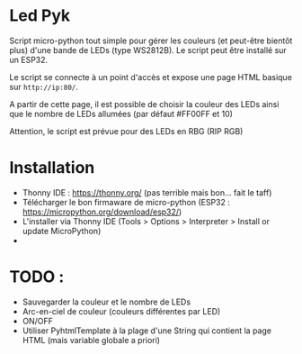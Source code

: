 # Led Pyk
Script micro-python tout simple pour gérer les couleurs (et peut-être bientôt plus) d'une bande de LEDs (type WS2812B). Le script peut être installé sur un ESP32.

Le script se connecte à un point d'accès et expose une page HTML basique sur `http://ip:80/`.

A partir de cette page, il est possible de choisir la couleur des LEDs ainsi que le nombre de LEDs allumées (par défaut #FF00FF et 10)

Attention, le script est prévue pour des LEDs en RBG (RIP RGB)

# Installation
* Thonny IDE : https://thonny.org/ (pas terrible mais bon... fait le taff)
* Télécharger le bon firmaware de micro-python (ESP32 : https://micropython.org/download/esp32/)
* L'installer via Thonny IDE (Tools > Options > Interpreter > Install or update MicroPython)
* 

# TODO :
* Sauvegarder la couleur et le nombre de LEDs
* Arc-en-ciel de couleur (couleurs différentes par LED)
* ON/OFF
* Utiliser PyhtmlTemplate à la plage d'une String qui contient la page HTML (mais variable globale a priori)